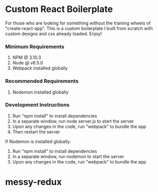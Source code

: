 # Custom React Boilerplate
For those who are looking for something without the training wheels of "create-react-app". This is a custom boilerplate I built from scratch with custom designs and css already loaded. Enjoy!

### Minimum Requirements

1. NPM @ 3.10.3
2. Node @ v6.5.0
3. Webpack installed globally

### Recommended Requirements
1. Nodemon installed globally

### Development Instructions

1. Run "npm install" to install dependencies
2. In a separate window, run node server.js to start the server
3. Upon any changes in the code, run "webpack" to bundle the app
4. Then restart the server

If Nodemon is installed globally:
1. Run "npm install" to install dependencies
2. In a separate window, run nodemon to start the server
3. Upon any changes in the code, run "webpack" to bundle the app
# messy-redux
